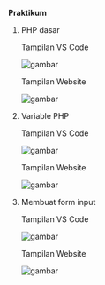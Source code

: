 **Praktikum**

1. PHP dasar

   Tampilan VS Code

   ![gambar](https://github.com/syahbarudin/Lab7Web/assets/146621192/9823b176-c7b1-46fd-8217-3dd7370c3210)

   Tampilan Website

   ![gambar](https://github.com/syahbarudin/Lab7Web/assets/146621192/c33f8f33-a61a-498c-925c-42fc9ccf3578)

3. Variable PHP

   Tampilan VS Code

   ![gambar](https://github.com/syahbarudin/Lab7Web/assets/146621192/2a3fb497-1f7e-4f7d-858d-480fcf3e252a)

   Tampilan Website

   ![gambar](https://github.com/syahbarudin/Lab7Web/assets/146621192/ada30d86-53f5-4de9-9068-269f47e4801e)

4. Membuat form input

   Tampilan VS Code

   ![gambar](https://github.com/syahbarudin/Lab7Web/assets/146621192/7324e691-5156-44ed-b96e-7bab8e1dcafa)

   Tampilan Website

   ![gambar](https://github.com/syahbarudin/Lab7Web/assets/146621192/53131338-bcc3-48b3-8363-8b83cb6aefeb)
